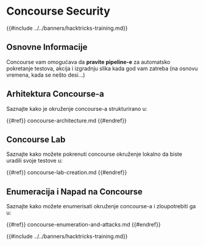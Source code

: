 # Concourse Security

{{#include ../../banners/hacktricks-training.md}}

## Osnovne Informacije

Concourse vam omogućava da **pravite pipeline-e** za automatsko pokretanje testova, akcija i izgradnju slika kada god vam zatreba (na osnovu vremena, kada se nešto desi...)

## Arhitektura Concourse-a

Saznajte kako je okruženje concourse-a strukturirano u:

{{#ref}}
concourse-architecture.md
{{#endref}}

## Concourse Lab

Saznajte kako možete pokrenuti concourse okruženje lokalno da biste uradili svoje testove u:

{{#ref}}
concourse-lab-creation.md
{{#endref}}

## Enumeracija i Napad na Concourse

Saznajte kako možete enumerisati okruženje concourse-a i zloupotrebiti ga u:

{{#ref}}
concourse-enumeration-and-attacks.md
{{#endref}}

{{#include ../../banners/hacktricks-training.md}}
